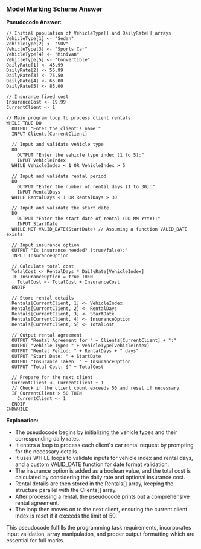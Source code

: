 ### Model Marking Scheme Answer

**Pseudocode Answer:**

```plaintext
// Initial population of VehicleType[] and DailyRate[] arrays
VehicleType[1] <- "Sedan"
VehicleType[2] <- "SUV"
VehicleType[3] <- "Sports Car"
VehicleType[4] <- "Minivan"
VehicleType[5] <- "Convertible"
DailyRate[1] <- 45.99
DailyRate[2] <- 55.99
DailyRate[3] <- 75.50
DailyRate[4] <- 65.00
DailyRate[5] <- 85.00

// Insurance fixed cost
InsuranceCost <- 19.99
CurrentClient <- 1

// Main program loop to process client rentals
WHILE TRUE DO
  OUTPUT "Enter the client's name:"
  INPUT Clients[CurrentClient]

  // Input and validate vehicle type
  DO
    OUTPUT "Enter the vehicle type index (1 to 5):"
    INPUT VehicleIndex
  WHILE VehicleIndex < 1 OR VehicleIndex > 5

  // Input and validate rental period
  DO
    OUTPUT "Enter the number of rental days (1 to 30):"
    INPUT RentalDays
  WHILE RentalDays < 1 OR RentalDays > 30

  // Input and validate the start date
  DO
    OUTPUT "Enter the start date of rental (DD-MM-YYYY):"
    INPUT StartDate
  WHILE NOT VALID_DATE(StartDate) // Assuming a function VALID_DATE exists

  // Input insurance option
  OUTPUT "Is insurance needed? (true/false):"
  INPUT InsuranceOption

  // Calculate total cost
  TotalCost <- RentalDays * DailyRate[VehicleIndex]
  IF InsuranceOption = true THEN
    TotalCost <- TotalCost + InsuranceCost
  ENDIF

  // Store rental details
  Rentals[CurrentClient, 1] <- VehicleIndex
  Rentals[CurrentClient, 2] <- RentalDays
  Rentals[CurrentClient, 3] <- StartDate
  Rentals[CurrentClient, 4] <- InsuranceOption
  Rentals[CurrentClient, 5] <- TotalCost

  // Output rental agreement
  OUTPUT "Rental Agreement for " + Clients[CurrentClient] + ":"
  OUTPUT "Vehicle Type: " + VehicleType[VehicleIndex]
  OUTPUT "Rental Period: " + RentalDays + " days"
  OUTPUT "Start Date: " + StartDate
  OUTPUT "Insurance Taken: " + InsuranceOption
  OUTPUT "Total Cost: $" + TotalCost

  // Prepare for the next client
  CurrentClient <- CurrentClient + 1
  // Check if the client count exceeds 50 and reset if necessary
  IF CurrentClient > 50 THEN
    CurrentClient <- 1
  ENDIF
ENDWHILE
```

**Explanation:**

- The pseudocode begins by initializing the vehicle types and their corresponding daily rates.
- It enters a loop to process each client's car rental request by prompting for the necessary details.
- It uses WHILE loops to validate inputs for vehicle index and rental days, and a custom VALID_DATE function for date format validation.
- The insurance option is added as a boolean value, and the total cost is calculated by considering the daily rate and optional insurance cost.
- Rental details are then stored in the Rentals[] array, keeping the structure parallel with the Clients[] array.
- After processing a rental, the pseudocode prints out a comprehensive rental agreement.
- The loop then moves on to the next client, ensuring the current client index is reset if it exceeds the limit of 50.

This pseudocode fulfills the programming task requirements, incorporates input validation, array manipulation, and proper output formatting which are essential for full marks.
